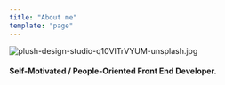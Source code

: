 ```yaml
---
title: "About me"
template: "page"
---
```


![plush-design-studio-q10VITrVYUM-unsplash.jpg](https://images.velog.io/post-images/haileyself/51bc3580-18ce-11ea-9952-d3095b7d2e3b/plush-design-studio-q10VITrVYUM-unsplash.jpg)

#### Self-Motivated / People-Oriented Front End Developer.
